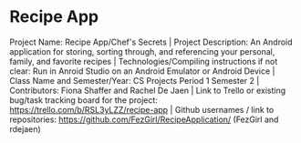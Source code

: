 # Recipe App
Project Name: Recipe App/Chef's Secrets |
Project Description: An Android application for storing, sorting through, and referencing your personal, family, and favorite recipes |
Technologies/Compiling instructions if not clear: Run in Anroid Studio on an Android Emulator or Android Device |
Class Name and Semester/Year: CS Projects Period 1 Semester 2 |
Contributors: Fiona Shaffer and Rachel De Jaen |
Link to Trello or existing bug/task tracking board for the project: https://trello.com/b/RSL3yLZZ/recipe-app |
Github usernames / link to repositories: https://github.com/FezGirl/RecipeApplication/ (FezGirl and rdejaen)
